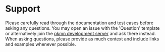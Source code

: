 # Support

Please carefully read through the documentation and test cases before asking any questions. You may
open an issue with the 'Question' template or alternatively join the [pkmn development
server](https://pkmn.cc/dev) and ask there instead. When asking questions, please provide as much
context and include links and examples whenever possible.
